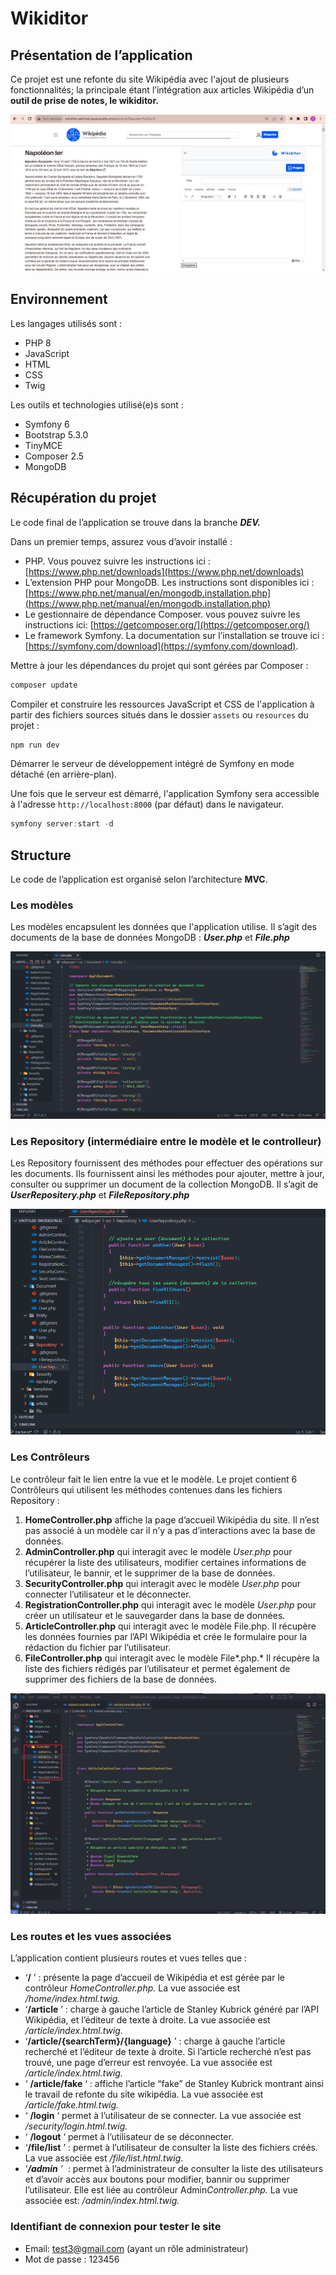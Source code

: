 # Wikiditor

## Présentation de l’application

Ce projet est une refonte du site Wikipédia avec l'ajout de plusieurs fonctionnalités; la principale étant l’intégration aux articles Wikipédia d’un **outil de prise de notes, le wikiditor.**

![présentation du wikiditor](public/assets/img/wikiditor.jpg)

## Environnement

Les langages utilisés sont :

- PHP 8
- JavaScript
- HTML
- CSS
- Twig

Les outils et technologies utilisé(e)s sont : 

- Symfony 6
- Bootstrap 5.3.0
- TinyMCE
- Composer 2.5
- MongoDB

## Récupération du projet

Le code final de l’application se trouve dans la branche ***DEV.***

Dans un premier temps, assurez vous d’avoir installé :

- PHP. Vous pouvez suivre les instructions ici : [https://www.php.net/downloads](https://www.php.net/downloads)
- L’extension PHP pour MongoDB. Les instructions sont disponibles ici : [https://www.php.net/manual/en/mongodb.installation.php](https://www.php.net/manual/en/mongodb.installation.php)
- Le gestionnaire de dépendance Composer.  vous pouvez suivre les instructions ici: [https://getcomposer.org/](https://getcomposer.org/)
- Le framework Symfony. La documentation sur l’installation se trouve ici : [https://symfony.com/download](https://symfony.com/download).

Mettre à jour les dépendances du projet qui sont gérées par Composer :

```jsx
composer update
```

Compiler et construire les ressources JavaScript et CSS de l'application à partir des fichiers sources situés dans le dossier `assets` ou `resources` du projet :

```jsx
npm run dev
```

Démarrer le serveur de développement intégré de Symfony en mode détaché (en arrière-plan).

Une fois que le serveur est démarré, l'application Symfony sera accessible à l'adresse `http://localhost:8000` (par défaut) dans le navigateur.

```jsx
symfony server:start -d
```

## Structure

Le code de l’application est organisé selon l’architecture **MVC**.

### Les modèles

Les modèles encapsulent les données que l'application utilise. Il s’agit des documents de la base de données MongoDB : ***User.php*** et ***File.php***

![Modèle User.php](public\assets\img\Modele_User.png)

### Les Repository (intermédiaire entre le modèle et le controlleur)

Les Repository fournissent des méthodes pour effectuer des opérations sur les documents. Ils fournissent ainsi les méthodes pour ajouter, mettre à jour, consulter ou supprimer un document de la collection MongoDB. Il s’agit de ***UserRepositery.php*** et ***FileRepository.php***

![Repository UserRepository.php](public\assets\img\Repo_UserRepository.png)

### Les Contrôleurs

Le contrôleur fait le lien entre la vue et le modèle. Le projet contient 6 Contrôleurs qui utilisent les méthodes contenues dans les fichiers Repository : 

1. **HomeController.php** affiche la page d’accueil Wikipédia du site. Il n’est pas associé à un modèle car il n’y a pas d’interactions avec la base de données.
2. **AdminController.php** qui interagit avec le modèle *User.php* pour récupérer la liste des utilisateurs, modifier certaines informations de l’utilisateur, le bannir, et le supprimer de la base de données.
3. **SecurityController.php** qui interagit avec le modèle *User.php* pour connecter l’utilisateur et le déconnecter.
4. **RegistrationController.php** qui interagit avec le modèle *User.php* pour créer un utilisateur et le sauvegarder dans la base de données.
5. **ArticleController.php** qui interagit avec le modèle File.php. Il récupère les données fournies par l’API Wikipédia et crée le formulaire pour la rédaction du fichier par l’utilisateur.
6. **FileController.php** qui interagit avec le modèle File*.php.* Il récupère la liste des fichiers rédigés par l’utilisateur et permet également de supprimer des fichiers de la base de données.

![Controlleur articleController.php](public\assets\img\ArticleController.jpg)

### Les routes et les vues associées

L’application contient plusieurs routes et vues telles que :

- ‘**/** ’ : présente la page d’accueil de Wikipédia et est gérée par le contrôleur *HomeController.php.* La vue associée est */home/index.html.twig.*
- ‘**/article** ’ :  charge à gauche l’article de Stanley Kubrick généré par l’API Wikipédia, et l’éditeur de texte à droite.  La vue associée est */article/index.html.twig.*
- ‘**/article/{searchTerm}/{language}** ’ : charge à gauche l’article recherché et l’éditeur de texte à droite. Si l’article recherché n’est pas trouvé, une page d’erreur est renvoyée. La vue associée est */article/index.html.twig.*
- ‘ **/article/fake** ‘ : affiche l’article “fake” de Stanley Kubrick montrant ainsi le travail de refonte du site wikipédia. La vue associée est */article/fake.html.twig.*
- ‘ **/login** ‘ permet à l’utilisateur de se connecter. La vue associée est */security/login.html.twig.*
- ‘ **/logout** ‘ permet à l’utilisateur de se déconnecter.
- ‘**/file/list** ’ : permet à l’utilisateur de consulter la liste des fichiers créés. La vue associée est  */file/list.html.twig*.
- ‘***/admin** ’*  : permet à l’administrateur de consulter la liste des utilisateurs et d’avoir accès aux boutons pour modifier, bannir ou supprimer l’utilisateur. Elle est liée au contrôleur Admin*Controller.php.* La vue associée est: */admin/index.html.twig.*


### Identifiant de connexion pour tester le site

- Email: [test3@gmail.com](mailto:test3@gmail.com) (ayant un rôle administrateur)
- Mot de passe : 123456
